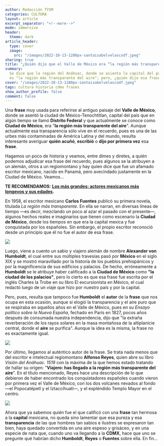 ```yaml
---
author: Redacción TYSM
categories: CULTURA
layout: article
excerpt_separator: "<!--more-->"
mode: immersive
header:
  theme: dark
article_header:
  type: cover
  image:
    src: "/images/2022-10-13-1280px-santaisabelvelascodf.jpeg"
sharing: true
title: "¿Quién dijo que el Valle de México era “la región más transparente del aire”?"
summary:
  Se dice que la región del Anáhuac, donde se asienta la capital del país,
  es "la región más transparente del aire"; pero, ¿quién dijo esa frase?
cover: "/images/2022-10-13-1280px-santaisabelvelascodf.jpeg"
tags: cultura historia cdmx frases
show_author_profile: false
comment: false
---
```


Una **frase** muy usada para referirse al antiguo paisaje del **Valle de México**, donde se asentó la ciudad de México-Tenochtitlan, capital del país que en algún tiempo se llamó **Distrito Federal** y que actualmente se conoce como **Ciudad de México**, era "**la región más transparente del aire**". Aunque actualmente esa transparencia sólo vive en el recuerdo, pues es una de las urbes más contaminadas de América Latina y del mundo, resulta interesante averiguar **quién acuñó**, **escribió** o **dijo por primera vez** esa **frase**.

Hagamos un poco de historia y veamos, entre dimes y diretes, a quién podemos adjudicar esa frase del recuerdo, pues algunos se la atribuyen a un alemán, otros a un regiomontano y hay quien dice que fue un afamado escritor mexicano, nacido en Panamá, pero avecindado justamente en la Ciudad de México. Veamos…

**TE RECOMENDAMOS:** [**Los más grandes: actores mexicanos más longevos y sus edades**](https://blog.tonoysumariachi.com/cultura/2022/04/27/los-mas-grandes-actores-mexicanos-mas-longevos-y-sus-edades.html)**.**

En 1958, el escritor mexicano **Carlos Fuentes** publicó su primera novela, titulada _La región más transparente_. En ella se narran, en diversas líneas de tiempo —es decir, mezclando un poco al azar el pasado con el presente—, algunos hechos reales e imaginarios que tienen como escenario la **Ciudad de México**, desde los tiempos en que era la capital mexica y fue conquistada por los españoles. Sin embargo, el propio escritor reconoció desde un principio que él no fue el autor de esa frase.

![](https://upload.wikimedia.org/wikipedia/commons/thumb/0/03/Carlos_Fuentes_1987.jpg/745px-Carlos_Fuentes_1987.jpg)

Luego, viene a cuento un sabio y viajero alemán de nombre **Alexander von Humboldt**, el cual entre sus múltiples travesías pasó por **México** en el siglo XIX y se mostró maravillado por la historia de los pueblos prehispánicos y por la magnificencia de sus edificios y palacios. De hecho, erróneamente a **Humboldt** se le atribuye haber calificado a la **Ciudad de México** como **"la ciudad de los palacios"**, pero lo cierto es que esa frase fue escrita por el inglés Charles la Trobe en su libro El excursionista en México, el cual redactó luego de un viaje que hizo por nuestro país y por la capital.

Pero, pues, resulta que tampoco fue **Humboldt** el **autor** de la **frase** que nos ocupa en esta ocasión, aunque sí elogió la transparencia y el aire puro que se respiraba en aquellos años en el Valle de México, pues en su _Ensayo político sobre la Nueva España_, fechado en París en 1827, pocos años después de consumada nuestra independencia, dijo que "la extraña reverberación de los rayos solares en la masa montañosa de la altiplanicie central, donde el **aire** se purifica". Aunque la idea es la misma, la frase no es exactamente igual.

![](https://upload.wikimedia.org/wikipedia/commons/3/36/Stieler%2C_Joseph_Karl_-_Alexander_von_Humboldt_-_1843.jpg)

Por último, llegamos al auténtico autor de la frase. Se trata nada menos que del escritor e intelectual regiomontano **Alfonso Reyes**, quien abre su libro _Visión del Anáhuac. 1519_ con la máxima de la que hemos estado tratando de hallar su origen: "**Viajero: has llegado a la región más transparente del aire**". En el título mencionado, Reyes hace una descripción de lo que debieron de haber encontrado los conquistadores españoles cuando vieron por primera vez el Valle de México, con los dos volcanes nevados al fondo —el Popocatépetl y el Iztaccíhuatl—, y el espléndido Templo Mayor en el centro.

![](https://upload.wikimedia.org/wikipedia/commons/4/41/Alfonsoreyes1924.jpg)

Ahora que ya sabemos quién fue el que calificó con una **frase** tan hermosa a la **capital** mexicana, no queda sino lamentar que esa pureza y esa **transparencia** de las que hombres tan sabios e ilustres se expresaron tan bien, haya quedado convertida en una aire espeso y grisáceo, y en una especie de nata que, cuando uno va llegando a la **CDMX**, hace que uno se pregunte qué habrían dicho **Humboldt**, **Reyes** o **Fuentes** sobre ella. En fin…
